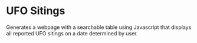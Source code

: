 # UFO Sitings

Generates a webpage with a searchable table using Javascript that displays all reported UFO sitings on a date determined by user.
